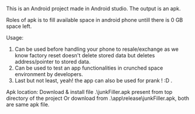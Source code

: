 This is an Android project made in Android studio.
The output is an apk.

Roles of apk is to fill available space in android phone untill there is 0 GB space left.

Usage:
1. Can be used before handling your phone to resale/exchange as we know factory reset doesn't delete stored data but deletes address/pointer to stored data.
2. Can be used to test an app functionalities in crunched space environment by developers.
3. Last but not least, yeah! the app can also be used for prank ! :D .

Apk location:
Download & install file .\junkFiller.apk present from top directory of the project 
Or download from .\app\release\junkFiller.apk, both are same apk file.

